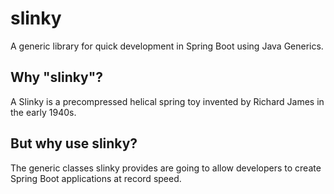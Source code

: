 # slinky
A generic library for quick development in Spring Boot using Java Generics.

## Why "slinky"?
A Slinky is a precompressed helical spring toy invented by Richard James in the early 1940s.

## But why use slinky?
The generic classes slinky provides are going to allow developers to create Spring Boot applications at record speed.
